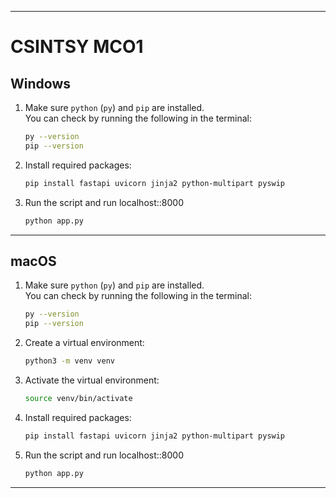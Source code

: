 
---
# CSINTSY MCO1

## Windows
   
1. Make sure `python` (`py`) and `pip` are installed.  
   You can check by running the following in the terminal:
   ```bash
   py --version
   pip --version
   ```

2. Install required packages:

   ```bash
   pip install fastapi uvicorn jinja2 python-multipart pyswip
   ```

3. Run the script and run localhost::8000

   ```bash
   python app.py
   ```

---

## macOS

1. Make sure `python` (`py`) and `pip` are installed.  
   You can check by running the following in the terminal:
   ```bash
   py --version
   pip --version
   ```

2. Create a virtual environment:

   ```bash
   python3 -m venv venv
   ```

3. Activate the virtual environment:

   ```bash
   source venv/bin/activate
   ```

4. Install required packages:

   ```bash
   pip install fastapi uvicorn jinja2 python-multipart pyswip
   ```

5. Run the script and run localhost::8000

   ```bash
   python app.py
   ```

---


